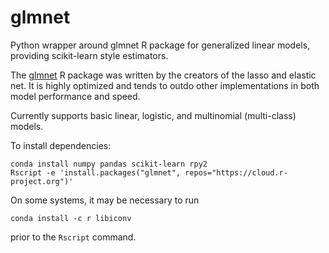 # glmnet
Python wrapper around glmnet R package for generalized linear models,
providing scikit-learn style estimators.

The [glmnet](https://web.stanford.edu/~hastie/glmnet/glmnet_alpha.html) R package was written by the creators of the lasso and elastic net. 
It is highly optimized and tends to outdo other implementations 
in both model performance and speed.  

Currently supports basic linear, logistic, and multinomial (multi-class) models.

To install dependencies:
```
conda install numpy pandas scikit-learn rpy2
Rscript -e 'install.packages("glmnet", repos="https://cloud.r-project.org")'
```
On some systems, it may be necessary to run
```
conda install -c r libiconv
```
prior to the `Rscript` command.
